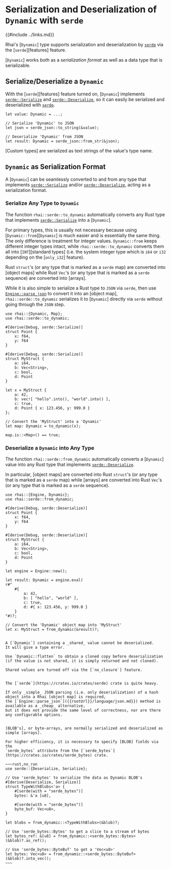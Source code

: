 Serialization and Deserialization of `Dynamic` with `serde`
=========================================================

{{#include ../links.md}}

Rhai's [`Dynamic`] type supports serialization and deserialization by
[`serde`](https://crates.io/crates/serde) via the [`serde`][features] feature.

[`Dynamic`] works _both_ as a _serialization format_ as well as a data type that is serializable.

[`serde`]: https://crates.io/crates/serde
[`serde::Serialize`]: https://docs.serde.rs/serde/trait.Serialize.html
[`serde::Deserialize`]: https://docs.serde.rs/serde/trait.Deserialize.html


Serialize/Deserialize a `Dynamic`
--------------------------------

With the [`serde`][features] feature turned on, [`Dynamic`] implements [`serde::Serialize`] and
[`serde::Deserialize`], so it can easily be serialized and deserialized with [`serde`].

```rust,no_run
let value: Dynamic = ...;

// Serialize 'Dynamic' to JSON
let json = serde_json::to_string(&value);

// Deserialize 'Dynamic' from JSON
let result: Dynamic = serde_json::from_str(&json);
```

[Custom types] are serialized as text strings of the value's type name.


`Dynamic` as Serialization Format
--------------------------------

A [`Dynamic`] can be seamlessly converted to and from any type that implements [`serde::Serialize`]
and/or [`serde::Deserialize`], acting as a serialization format.

### Serialize Any Type to `Dynamic`

The function `rhai::serde::to_dynamic` automatically converts any Rust type that implements
[`serde::Serialize`] into a [`Dynamic`].

For primary types, this is usually not necessary because using [`Dynamic::from`][`Dynamic`] is much
easier and is essentially the same thing.  The only difference is treatment for integer values.
`Dynamic::from` keeps different integer types intact, while `rhai::serde::to_dynamic` converts them
all into [`INT`][standard types] (i.e. the system integer type which is `i64` or `i32` depending on
the [`only_i32`] feature).

Rust `struct`'s (or any type that is marked as a `serde` map) are converted into [object maps] while
Rust `Vec`'s (or any type that is marked as a `serde` sequence) are converted into [arrays].

While it is also simple to serialize a Rust type to `JSON` via `serde`,
then use [`Engine::parse_json`]({{rootUrl}}/language/json.md) to convert it into an [object map],
`rhai::serde::to_dynamic` serializes it to [`Dynamic`] directly via `serde` without going through the `JSON` step.

```rust,no_run
use rhai::{Dynamic, Map};
use rhai::serde::to_dynamic;

#[derive(Debug, serde::Serialize)]
struct Point {
    x: f64,
    y: f64
}

#[derive(Debug, serde::Serialize)]
struct MyStruct {
    a: i64,
    b: Vec<String>,
    c: bool,
    d: Point
}

let x = MyStruct {
    a: 42,
    b: vec![ "hello".into(), "world".into() ],
    c: true,
    d: Point { x: 123.456, y: 999.0 }
};

// Convert the 'MyStruct' into a 'Dynamic'
let map: Dynamic = to_dynamic(x);

map.is::<Map>() == true;
```

### Deserialize a `Dynamic` into Any Type

The function `rhai::serde::from_dynamic` automatically converts a [`Dynamic`] value into any Rust type
that implements [`serde::Deserialize`].

In particular, [object maps] are converted into Rust `struct`'s (or any type that is marked as
a `serde` map) while [arrays] are converted into Rust `Vec`'s (or any type that is marked
as a `serde` sequence).

```rust,no_run
use rhai::{Engine, Dynamic};
use rhai::serde::from_dynamic;

#[derive(Debug, serde::Deserialize)]
struct Point {
    x: f64,
    y: f64
}

#[derive(Debug, serde::Deserialize)]
struct MyStruct {
    a: i64,
    b: Vec<String>,
    c: bool,
    d: Point
}

let engine = Engine::new();

let result: Dynamic = engine.eval(
r#"
    #{
        a: 42,
        b: [ "hello", "world" ],
        c: true,
        d: #{ x: 123.456, y: 999.0 }
    }
"#)?;

// Convert the 'Dynamic' object map into 'MyStruct'
let x: MyStruct = from_dynamic(&result)?;
```

```admonish warning "Cannot deserialize shared values"

A [`Dynamic`] containing a _shared_ value cannot be deserialized.
It will give a type error.

Use `Dynamic::flatten` to obtain a cloned copy before deserialization
(if the value is not shared, it is simply returned and not cloned).

Shared values are turned off via the [`no_closure`] feature.
```

```admonish tip "Tip: Lighter alternative"

The [`serde`](https://crates.io/crates/serde) crate is quite heavy.

If only _simple_ JSON parsing (i.e. only deserialization) of a hash object into a Rhai [object map] is required,
the [`Engine::parse_json`]({{rootUrl}}/language/json.md}}) method is available as a _cheap_ alternative,
but it does not provide the same level of correctness, nor are there any configurable options.
```

```admonish tip "Tip: Working with BLOB's"

[BLOB's], or byte-arrays, are normally serialized and deserialized as simple [arrays].

For higher efficiency, it is necessary to specify [BLOB] fields via the
`serde_bytes` attribute from the [`serde_bytes`](https://crates.io/crates/serde_bytes) crate.

~~~rust,no_run
use serde::{Deserialize, Serialize};

// Use 'serde_bytes' to serialize the data as Dynamic BLOB's
#[derive(Deserialize, Serialize)]
struct TypeWithBlobs<'a> {
    #[serde(with = "serde_bytes")]
    bytes: &'a [u8],

    #[serde(with = "serde_bytes")]
    byte_buf: Vec<u8>,
}

let blobs = from_dynamic::<TypeWithBlobs>(&blob)?;

// Use 'serde_bytes::Bytes' to get a slice to a stream of bytes
let bytes_ref: &[u8] = from_dynamic::<serde_bytes::Bytes>(&blob)?.as_ref();

// Use 'serde_bytes::ByteBuf' to get a 'Vec<u8>'
let bytes: Vec<u8> = from_dynamic::<serde_bytes::ByteBuf>(&blob)?.into_vec();
~~~
```
